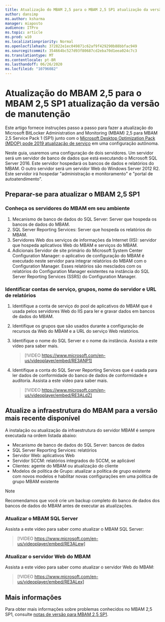 ```yaml
---
title: Atualização do MBAM 2,5 para o MBAM 2,5 SP1 atualização da versão de manutenção
author: dansimp
ms.author: ksharma
manager: miaposto
audience: ITPro
ms.topic: article
ms.prod: w10
ms.localizationpriority: Normal
ms.openlocfilehash: 372822e1ec049871c62af9f429290b88bbfac949
ms.sourcegitcommit: 354664bc527d93f80687cd2eba70d1eea024c7c3
ms.translationtype: MT
ms.contentlocale: pt-BR
ms.lasthandoff: 06/26/2020
ms.locfileid: "10796082"
---
```

# Atualização do MBAM 2,5 para o MBAM 2,5 SP1 atualização da versão de manutenção

Este artigo fornece instruções passo a passo para fazer a atualização do Microsoft BitLocker Administration and Monitoring (MBAM) 2,5 para MBAM 2,5 Service Pack 1 (SP1) junto com o [Microsoft Desktop Optimization Pack (MDOP) pode 2019 atualização de serviço](https://support.microsoft.com/help/4505175/may-2019-servicing-release-for-microsoft-desktop-optimization-pack) em uma configuração autônoma.

Neste guia, usaremos uma configuração de dois servidores. Um servidor será um servidor de banco de dados que está executando o Microsoft SQL Server 2016. Este servidor hospedará os bancos de dados e relatórios do MBAM. O outro servidor será um servidor Web do Windows Server 2012 R2. Este servidor irá hospedar "administração e monitoramento" e "portal de autoatendimento".

## Preparar-se para atualizar o MBAM 2,5 SP1

### Conheça os servidores do MBAM em seu ambiente

1. Mecanismo de banco de dados do SQL Server: Server que hospeda os bancos de dados do MBAM.
2. SQL Server Reporting Services: Server que hospeda os relatórios do MBAM.
3. Servidores Web dos serviços de informações da Internet (IIS): servidor que hospeda aplicativos Web do MBAM e serviços do MBAM.
4. Adicionais Servidor de site primário do Microsoft System Center Configuration Manager: o aplicativo de configuração do MBAM é executado neste servidor para integrar relatórios do MBAM com o Configuration Manager. Esses relatórios são mesclados com os relatórios do Configuration Manager existentes na instância do SQL Server Reporting Services (SSRS) do Configuration Manager.

### Identificar contas de serviço, grupos, nome do servidor e URL de relatórios

1. Identifique a conta de serviço do pool de aplicativos do MBAM que é usada pelos servidores Web do IIS para ler e gravar dados em bancos de dados do MBAM.
2. Identifique os grupos que são usados durante a configuração de recursos da Web do MBAM e a URL do serviço Web relatórios.
3. Identifique o nome do SQL Server e o nome da instância. Assista a este vídeo para saber mais.

    > [!VIDEO https://www.microsoft.com/en-us/videoplayer/embed/RE3ANP1]

4. Identifique a conta do SQL Server Reporting Services que é usada para ler dados de conformidade do banco de dados de conformidade e auditoria. Assista a este vídeo para saber mais.

    > [!VIDEO https://www.microsoft.com/en-us/videoplayer/embed/RE3ALdZ]

## Atualize a infraestrutura do MBAM para a versão mais recente disponível

A instalação ou atualização da infraestrutura do servidor MBAM é sempre executada na ordem listada abaixo:

- Mecanismo de banco de dados do SQL Server: bancos de dados
- SQL Server Reporting Services: relatórios
- Servidor Web: aplicativos Web
- Servidor SCCM: relatórios integrados do SCCM, se aplicável
- Clientes: agente do MBAM ou atualização do cliente
- Modelos de política de Grupo: atualizar a política de grupo existente com novos modelos e habilitar novas configurações em uma política de grupo MBAM existente

> [!NOTE]
> Recomendamos que você crie um backup completo do banco de dados dos bancos de dados do MBAM antes de executar as atualizações.

### Atualizar o MBAM SQL Server

Assista a este vídeo para saber como atualizar o MBAM SQL Server:

   > [!VIDEO https://www.microsoft.com/en-us/videoplayer/embed/RE3ALew]

### Atualizar o servidor Web do MBAM

Assista a este vídeo para saber como atualizar o servidor Web do MBAM:

   > [!VIDEO https://www.microsoft.com/en-us/videoplayer/embed/RE3ALex]

## Mais informações

Para obter mais informações sobre problemas conhecidos no MBAM 2,5 SP1, consulte [notas de versão para MBAM 2,5 SP1](https://docs.microsoft.com/microsoft-desktop-optimization-pack/mbam-v25/release-notes-for-mbam-25-sp1).
